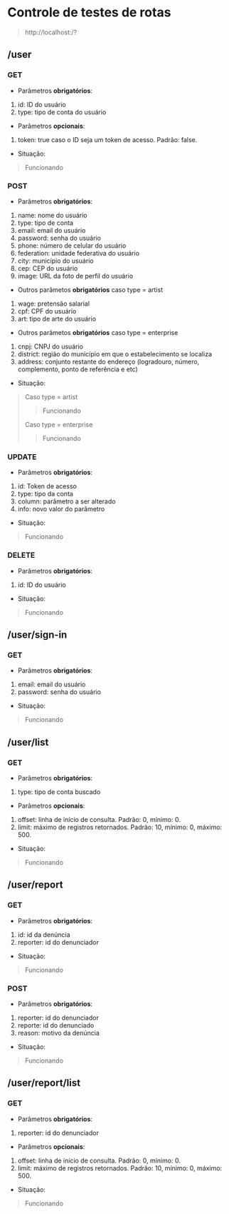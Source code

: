 # Controle de testes de rotas

> http://localhost:<port>/<path>?<parameters>

## /user

### GET

- Parâmetros **obrigatórios**:

1. id: ID do usuário
2. type: tipo de conta do usuário

- Parâmetros **opcionais**:

1. token: true caso o ID seja um token de acesso. Padrão: false.

- Situação:
> Funcionando

### POST

- Parâmetros **obrigatórios**:

1. name: nome do usuário
2. type: tipo de conta
3. email: email do usuário
4. password: senha do usuário
5. phone: número de celular do usuário
6. federation: unidade federativa do usuário
7. city: município do usuário
8. cep: CEP do usuário
9. image: URL da foto de perfil do usuário

- Outros parâmetos **obrigatórios** caso type = artist

1. wage: pretensão salarial
2. cpf: CPF do usuário
3. art: tipo de arte do usuário

- Outros parâmetos **obrigatórios** caso type = enterprise

1. cnpj: CNPJ do usuário
2. district: região do município em que o estabelecimento se localiza
2. address: conjunto restante do endereço (logradouro, número, complemento, ponto de referência e etc)


- Situação:
> Caso type = artist
>> Funcionando
>
> Caso type = enterprise
>> Funcionando

### UPDATE
- Parâmetros **obrigatórios**:

1. id: Token de acesso
2. type: tipo da conta
3. column: parâmetro a ser alterado
4. info: novo valor do parâmetro

- Situação:
> Funcionando


### DELETE
- Parâmetros **obrigatórios**:

1. id: ID do usuário

- Situação:
> Funcionando


## /user/sign-in

### GET

- Parâmetros **obrigatórios**:

1. email: email do usuário
2. password: senha do usuário

- Situação:
> Funcionando


## /user/list

### GET

- Parâmetros **obrigatórios**:

1. type: tipo de conta buscado

- Parâmetros **opcionais**:

1. offset: linha de início de consulta. Padrão: 0, mínimo: 0.
2. limit: máximo de registros retornados. Padrão: 10, mínimo: 0, máximo: 500.

- Situação:
> Funcionando

## /user/report

### GET

- Parâmetros **obrigatórios**:

1. id: id da denúncia
2. reporter: id do denunciador

- Situação:
> Funcionando

### POST

- Parâmetros **obrigatórios**:

1. reporter: id do denunciador
2. reporte: id do denunciado
3. reason: motivo da denúncia

- Situação:
> Funcionando

## /user/report/list

### GET

- Parâmetros **obrigatórios**:

1. reporter: id do denunciador

- Parâmetros **opcionais**:

1. offset: linha de início de consulta. Padrão: 0, mínimo: 0.
2. limit: máximo de registros retornados. Padrão: 10, mínimo: 0, máximo: 500.

- Situação:
> Funcionando